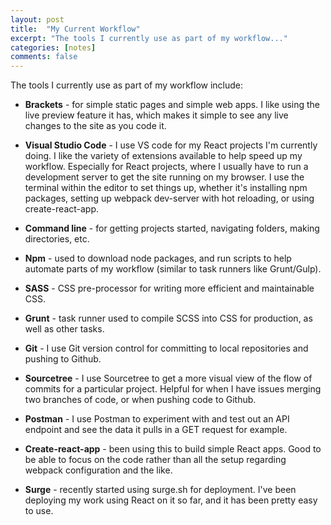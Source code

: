 ```yaml
---
layout: post
title:  "My Current Workflow"
excerpt: "The tools I currently use as part of my workflow..."
categories: [notes]
comments: false
---
```


The tools I currently use as part of my workflow include:
 
* **Brackets** - for simple static pages and simple web apps.
I like using the live preview feature it has, which
makes it simple to see any live changes to the site
as you code it.
 
* **Visual Studio Code** - I use VS code for my React projects
I'm currently doing. I like the variety of extensions
available to help speed up my workflow. Especially for
React projects, where I usually have to run a development
server to get the site running on my browser. I use
the terminal within the editor to set things up, whether
it's installing npm packages, setting up webpack dev-server
with hot reloading, or using create-react-app.

* **Command line** - for getting projects started, navigating folders, making directories, etc.

* **Npm** - used to download node packages, and run scripts to help automate parts of my workflow (similar to task runners like Grunt/Gulp).

* **SASS** - CSS pre-processor for writing more efficient and maintainable CSS.

* **Grunt** - task runner used to compile SCSS into CSS for production, as well as other tasks.
 
* **Git** - I use Git version control for committing to
local repositories and pushing to Github.
 
* **Sourcetree** - I use Sourcetree to get a more visual
view of the flow of commits for a particular project.
Helpful for when I have issues merging two branches of code,
or when pushing code to Github.
 
* **Postman** - I use Postman to experiment with and test
out an API endpoint and see the data it pulls in a
GET request for example.
 
* **Create-react-app** - been using this to build simple
React apps. Good to be able to focus on the code rather
than all the setup regarding webpack configuration
and the like.
 
* **Surge** - recently started using surge.sh for deployment.
I've been deploying my work using React on it so far,
and it has been pretty easy to use.